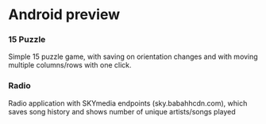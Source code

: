 # Android preview

### 15 Puzzle 

Simple 15 puzzle game, with saving on orientation changes and with moving multiple columns/rows with one click.


### Radio

Radio application with SKYmedia endpoints (sky.babahhcdn.com), which saves song history and shows number of unique artists/songs played
